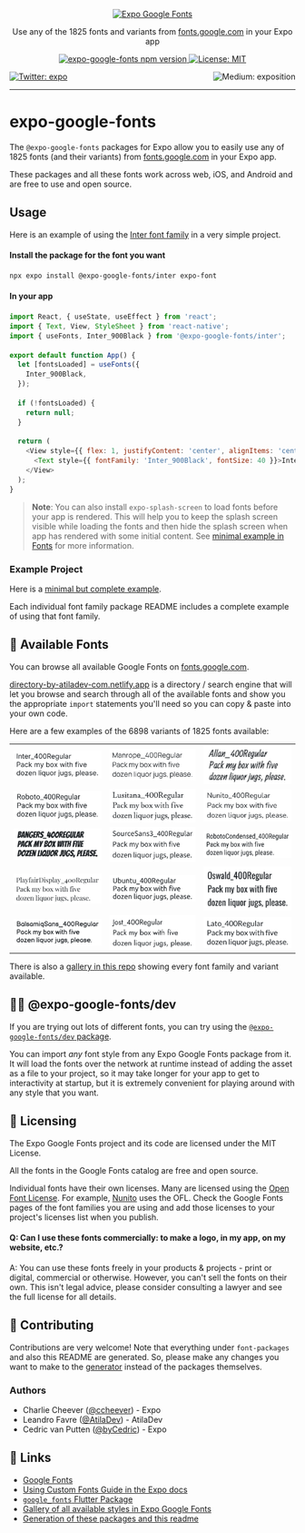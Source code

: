 <!--
This file is generated by @expo-google-fonts/generator
If you want to modify it, go to packages/generator/templates
-->

<p align="center">
  <a href="https://github.com/expo/google-fonts">
    <img alt="Expo Google Fonts" src="./gifs/title.gif">
  </a>
</p>

<p align="center">Use any of the 1825 fonts and variants from <a href="https://fonts.google.com" target="_blank">fonts.google.com</a> in your Expo app</p>

<p align="center">
  <a aria-label="npm version" href="https://www.npmjs.com/org/expo-google-fonts" target="_blank">
    <img alt="expo-google-fonts npm version" src="https://flat.badgen.net/npm/v/@expo-google-fonts/dev" />
  </a>
  <a aria-label="Expo is free to use" href="https://github.com/expo/expo/blob/master/LICENSE" target="_blank">
    <img alt="License: MIT" src="https://flat.badgen.net/github/license/expo/google-fonts" target="_blank" />
  </a>
</p>

<p>
  <a aria-label="Follow @expo on Twitter" href="https://twitter.com/intent/follow?screen_name=expo" target="_blank">
    <img  alt="Twitter: expo" src="https://img.shields.io/twitter/follow/expo.svg?style=flat-square&label=Follow%20%40expo&logo=TWITTER&logoColor=FFFFFF&labelColor=00aced&logoWidth=15&color=lightgray" target="_blank" />
  </a>
  <a aria-label="Follow Expo on Medium" href="https://blog.expo.io">
    <img align="right" alt="Medium: exposition" src="https://img.shields.io/badge/Learn%20more%20on%20our%20blog-lightgray.svg?style=flat-square" target="_blank" />
  </a>
</p>

---

# expo-google-fonts

The `@expo-google-fonts` packages for Expo allow you to easily use any of 1825 fonts (and their variants) from [fonts.google.com](https://fonts.google.com) in your Expo app.

These packages and all these fonts work across web, iOS, and Android and are free to use and open source.

## Usage

Here is an example of using the [Inter font family](https://fonts.google.com/specimen/Inter) in a very simple project.

#### Install the package for the font you want

```sh
npx expo install @expo-google-fonts/inter expo-font
```

#### In your app

```js
import React, { useState, useEffect } from 'react';
import { Text, View, StyleSheet } from 'react-native';
import { useFonts, Inter_900Black } from '@expo-google-fonts/inter';

export default function App() {
  let [fontsLoaded] = useFonts({
    Inter_900Black,
  });

  if (!fontsLoaded) {
    return null;
  }

  return (
    <View style={{ flex: 1, justifyContent: 'center', alignItems: 'center' }}>
      <Text style={{ fontFamily: 'Inter_900Black', fontSize: 40 }}>Inter Black</Text>
    </View>
  );
}
```

> **Note**: You can also install `expo-splash-screen` to load fonts before your app is rendered. This will help you to keep the splash screen visible while loading the fonts and then hide the splash screen when app has rendered with some initial content. See [minimal example in Fonts](https://docs.expo.dev/develop/user-interface/fonts/#minimal-example) for more information.

### Example Project

Here is a [minimal but complete example](https://github.com/expo/google-fonts/tree/master/example).

Each individual font family package README includes a complete example of using that font family.

## 🔡 Available Fonts

You can browse all available Google Fonts on [fonts.google.com](https://fonts.google.com).

[directory-by-atiladev-com.netlify.app](https://directory-by-atiladev-com.netlify.app/) is a directory / search engine that will let you browse and search through all of the available fonts and show you the appropriate `import` statements you'll need so you can copy & paste into your own code.

Here are a few examples of the 6898 variants of 1825 fonts available:


||||
|-|-|-|
|[![Inter](./font-packages/inter/400Regular/Inter_400Regular.ttf.png)](https://github.com/expo/google-fonts/tree/main/font-packages/inter#readme)|[![Manrope](./font-packages/manrope/400Regular/Manrope_400Regular.ttf.png)](https://github.com/expo/google-fonts/tree/main/font-packages/manrope#readme)|[![Allan](./font-packages/allan/400Regular/Allan_400Regular.ttf.png)](https://github.com/expo/google-fonts/tree/main/font-packages/allan#readme)|
|[![Roboto](./font-packages/roboto/400Regular/Roboto_400Regular.ttf.png)](https://github.com/expo/google-fonts/tree/main/font-packages/roboto#readme)|[![Lusitana](./font-packages/lusitana/400Regular/Lusitana_400Regular.ttf.png)](https://github.com/expo/google-fonts/tree/main/font-packages/lusitana#readme)|[![Nunito](./font-packages/nunito/400Regular/Nunito_400Regular.ttf.png)](https://github.com/expo/google-fonts/tree/main/font-packages/nunito#readme)|
|[![Bangers](./font-packages/bangers/400Regular/Bangers_400Regular.ttf.png)](https://github.com/expo/google-fonts/tree/main/font-packages/bangers#readme)|[![SourceSans3](./font-packages/source-sans-3/400Regular/SourceSans3_400Regular.ttf.png)](https://github.com/expo/google-fonts/tree/main/font-packages/source-sans-3#readme)|[![RobotoCondensed](./font-packages/roboto-condensed/400Regular/RobotoCondensed_400Regular.ttf.png)](https://github.com/expo/google-fonts/tree/main/font-packages/roboto-condensed#readme)|
|[![PlayfairDisplay](./font-packages/playfair-display/400Regular/PlayfairDisplay_400Regular.ttf.png)](https://github.com/expo/google-fonts/tree/main/font-packages/playfair-display#readme)|[![Ubuntu](./font-packages/ubuntu/400Regular/Ubuntu_400Regular.ttf.png)](https://github.com/expo/google-fonts/tree/main/font-packages/ubuntu#readme)|[![Oswald](./font-packages/oswald/400Regular/Oswald_400Regular.ttf.png)](https://github.com/expo/google-fonts/tree/main/font-packages/oswald#readme)|
|[![BalsamiqSans](./font-packages/balsamiq-sans/400Regular/BalsamiqSans_400Regular.ttf.png)](https://github.com/expo/google-fonts/tree/main/font-packages/balsamiq-sans#readme)|[![Jost](./font-packages/jost/400Regular/Jost_400Regular.ttf.png)](https://github.com/expo/google-fonts/tree/main/font-packages/jost#readme)|[![Lato](./font-packages/lato/400Regular/Lato_400Regular.ttf.png)](https://github.com/expo/google-fonts/tree/main/font-packages/lato#readme)|


There is also a [gallery in this repo](./GALLERY.md#readme) showing every font family and variant available.

## 👩‍💻 @expo-google-fonts/dev

If you are trying out lots of different fonts, you can try using the [`@expo-google-fonts/dev` package](https://github.com/expo/google-fonts/tree/master/font-packages/dev#readme).

You can import _any_ font style from any Expo Google Fonts package from it. It will load the fonts over the network at runtime instead of adding the asset as a file to your project, so it may take longer for your app to get to interactivity at startup, but it is extremely convenient for playing around with any style that you want.


## 📖 Licensing

The Expo Google Fonts project and its code are licensed under the MIT License.

All the fonts in the Google Fonts catalog are free and open source.

Individual fonts have their own licenses. Many are licensed using the [Open Font License](https://scripts.sil.org/cms/scripts/page.php?site_id=nrsi&id=OFL). For example, [Nunito](https://fonts.google.com/specimen/Nunito) uses the OFL. Check the Google Fonts pages of the font families you are using and add those licenses to your project's licenses list when you publish.

#### Q: Can I use these fonts commercially: to make a logo, in my app, on my website, etc.?

A: You can use these fonts freely in your products & projects - print or digital, commercial or otherwise. However, you can't sell the fonts on their own. This isn't legal advice, please consider consulting a lawyer and see the full license for all details.

## 🤝 Contributing

Contributions are very welcome! Note that everything under `font-packages` and also this README are generated. So, please make any changes you want to make to the [generator](https://github.com/expo/google-fonts/tree/master/packages/generator#readme) instead of the packages themselves.

### Authors

- Charlie Cheever ([@ccheever](https://github.com/ccheever)) - Expo
- Leandro Favre ([@AtilaDev](https://github.com/AtilaDev)) - AtilaDev
- Cedric van Putten ([@byCedric](https://github.com/byCedric)) - Expo

## 🔗 Links

- [Google Fonts](https://fonts.google.com)
- [Using Custom Fonts Guide in the Expo docs](https://docs.expo.dev/develop/user-interface/fonts/#use-a-custom-font)
- [`google_fonts` Flutter Package](https://pub.dev/packages/google_fonts)
- [Gallery of all available styles in Expo Google Fonts](./GALLERY.md)
- [Generation of these packages and this readme](https://github.com/expo/google-fonts/tree/master/packages/generator#readme)
